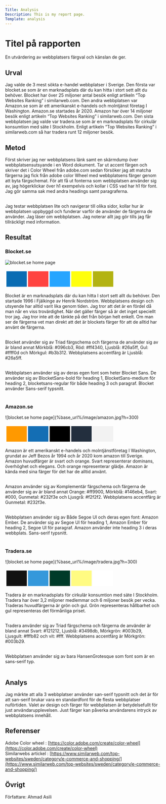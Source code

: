 ```yaml
---
Title: Analysis
Description: This is my report page.
Template: analysis
---
```


Titel på rapporten
=======================
En utvärdering av webbplatsers färgval och känslan de ger.  

Urval
-----------------------

Jag valde de 3 mest sökta e-handel webbplatser i Sverige. Den första var blocket.se som är en marknadsplats där du kan hitta i stort sett allt du behöver. Blocket har över 25 miljoner antal besök enligt artikeln “Top Websites Ranking” i similarweb.com. Den andra webbplatsen var Amazon.se som är ett amerikanskt e-handels och molntjänst företag I Washington. Amazon.se startades år 2020. Amazon har över 14 miljoner besök enligt artikeln “Top Websites Ranking” i similarweb.com. Den sista webbplatsen jag valde var tradera.se som är en marknadsplats för cirkulär konsumtion med säte I Stockholm. Enligt artikeln “Top Websites Ranking” i similarweb.com så har tradera runt 12 miljoner besök. 

Metod
-----------------------

Först skriver jag ner webbplatsens länk samt en skärmdump över webbplatsensutsyande i en Word dokument. Tar ut accent färgen och skriver det i Color Wheel från adobe.com sedan försöker jag att matcha färgerna jag fick från adobe color Wheel med webbplatsens färger genom att byta färgschemat. För att få ut fonterna som webbplatsen använder sig av, jag högerklickar över h1 exempelvis och kollar i CSS vad har h1 för font. Jag gör samma sak med andra headings samt paragraferna.  <br><br>

Jag testar webbplatsen lite och navigerar till olika sidor, kollar hur är webbplatsen uppbyggd och funderar varför de använder de färgerna de använder. Jag läser om webbplatsen. Jag noterar allt jag gör tills jag får tillräckligt med information. 

Resultat
-----------------------

<h3>Blocket.se </h3>

![blocket.se home page](%base_url%/image/blocket.jpg?h=300)
<table style="border-spacing: 4px; border-collapse: separate">
    <tr>
        <td style="height: 50px; width: 50px; background-color: #096cb3">
        <td style="height: 50px; width: 50px; background-color: #ff4340">
        <td style="height: 50px; width: 50px; background-color: #26a5ff">
        <td style="height: 50px; width: 50px; background-color: #ffff0d">
        <td style="height: 50px; width: 50px; background-color: #b3b312">
    </tr>
</table>

Blocket är en marknadsplats där du kan hitta I stort sett allt du behöver. Den startade 1996 i Fjälkinge av Henrik Nordström. Webbplatsens design och utsyende har alltid varit lika genom tiden. Jag tror att det är en fördel då man når en viss trovärdighet. När det gäller färger så är det inget speciellt tror jag. Jag tror inte att de tänkte på det från början helt enkelt. Om man ser de färgerna vet man direkt att det är blockets färger för att de alltid har använt de färgerna.  <br><br>

Blocket använder sig av Triad färgschema och färgerna de använder sig av är bland annat Mörkblå: #096cb3, Röd: #ff4340, Ljusblå: #26a5ff, Gul: #ffff0d och Mörkgul: #b3b312. Webbplatsens accentfärg är Ljusblå: #26a5ff. <br><br>

Webbplatsen använder sig av deras egen font som heter Blocket Sans. De använder sig av BlocketSans-bold för heading 1, BlocketSans-medium för heading 2, blocketsans-regular för både heading 3 och paragraf. Blocket använder Sans-serif typsnitt. <br><br>

<h3>Amazon.se </h3>
![blocket.se home page](%base_url%/image/amazon.jpg?h=300)
<table style="border-spacing: 4px; border-collapse: separate">
    <tr>
        <td style="height: 50px; width: 50px; background-color: #ff9900">
        <td style="height: 50px; width: 50px; background-color: #146eb4">
        <td style="height: 50px; width: 50px; background-color: #000">
        <td style="height: 50px; width: 50px; background-color: #232f3e">
        <td style="height: 50px; width: 50px; background-color: #f2f2f2">
    </tr>
</table>

 Amazon är ett amerikanskt e-handels och molntjänstföretag I Washington, grundat av Jeff Bezos år 1994 och år 2020 kom amazon till Sverige. Amazon huvudfärger är svart och orange. Svart representerar dominans, överhöghet och elegans. Och orange representerar glädje. Amazon är kända med sina färger för det har de alltid använt. <br><br>

Amazon använder sig av Komplementär färgschema och färgerna de använder sig av är bland annat Orange: #ff9900, Mörkblå: #146eb4, Svart: #000, Gunmetal: #232f3e och Ljusgrå: #f2f2f2. Webbplatsens accentfärg är Gunmetal: #232f3e. <br><br>

Webbplatsen använder sig av Både Segoe UI och deras egen font: Amazon Ember. De använder sig av Segoe UI för heading 1, Amazon Ember för heading 2, Segoe UI för paragraf. Amazon använder inte heading 3 i deras webbplats. Sans-serif typsnitt. <br><br>

 

<h3>Tradera.se </h3>
![blocket.se home page](%base_url%/image/tradera.jpg?h=300)
<table style="border-spacing: 4px; border-collapse: separate">
    <tr>
        <td style="height: 50px; width: 50px; background-color: #121212">
        <td style="height: 50px; width: 50px; background-color: #3498db">
        <td style="height: 50px; width: 50px; background-color: #003b29">
        <td style="height: 50px; width: 50px; background-color: #fffb82">
        <td style="height: 50px; width: 50px; background-color: #fff">
    </tr>
</table>

Tradera är en marknadsplats för cirkulär konsumtion med säte I Stockholm. Tradera har över 3,2 miljoner medlemmar och 6 miljoner besök per vecka. Traderas huvudfärgerna är grön och gul. Grön representeras hållbarhet och gul representeras det förmånliga priset.<br><br> 

Tradera använder sig av Triad färgschema och färgerna de använder är bland annat Svart: #121212, Ljusblå: #3498db, Mörkgrön: #003b29, Ljusgult: #fffb82 och vit: #fff. Webbplatsens accentfärg är Mörkgrön: #003b29. <br><br>

Webbplatsen använder sig av bara HansenGrotesque som font som är en sans-serif typ.<br><br> 


Analys
-----------------------

Jag märkte att alla 3 webbplatser använder san-serif typsnitt och det är för att san-serif brukar vara en standardfont för de flesta webbplatser nuförtiden. Valet av design och färger för webbplatsen är betydelsefullt för just användarupplevelsen. Just färger kan påverka användarens intryck av webbplatsens innehåll. 

Referenser
-----------------------

Adobe Color wheel : [https://color.adobe.com/create/color-wheel](https://color.adobe.com/create/color-wheel)<br> 
Similarwebs artickel : [https://www.similarweb.com/top-websites/sweden/category/e-commerce-and-shopping/](https://www.similarweb.com/top-websites/sweden/category/e-commerce-and-shopping/)<br> 

Övrigt
-----------------------

Författare: Ahmad Asili